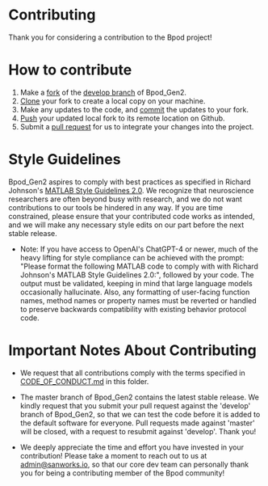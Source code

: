 # Contributing

Thank you for considering a contribution to the Bpod project!

# How to contribute
1. Make a [fork](https://docs.github.com/en/pull-requests/collaborating-with-pull-requests/working-with-forks/about-forks) of the [develop branch](https://github.com/sanworks/Bpod_Gen2/tree/develop) of Bpod_Gen2.
2. [Clone](https://docs.github.com/en/repositories/creating-and-managing-repositories/cloning-a-repository) your fork to create a local copy on your machine.
3. Make any updates to the code, and [commit](https://docs.github.com/en/pull-requests/committing-changes-to-your-project/creating-and-editing-commits/about-commits) the updates to your fork.
4. [Push](https://docs.github.com/en/get-started/using-git/pushing-commits-to-a-remote-repository) your updated local fork to its remote location on Github.
5. Submit a [pull request](https://docs.github.com/en/pull-requests/collaborating-with-pull-requests/proposing-changes-to-your-work-with-pull-requests/about-pull-requests) for us to integrate your changes into the project.

# Style Guidelines
Bpod_Gen2 aspires to comply with best practices as specified in Richard Johnson's [MATLAB Style Guidelines 2.0](https://www.mathworks.com/matlabcentral/fileexchange/46056-matlab-style-guidelines-2-0). We recognize that neuroscience researchers are often beyond busy with research, and we do not want contributions to our tools be hindered in any way. If you are time constrained, please ensure that your contributed code works as intended, and we will make any necessary style edits on our part before the next stable release.

- Note: If you have access to OpenAI's ChatGPT-4 or newer, much of the heavy lifting for style compliance can be achieved with the prompt: "Please format the following MATLAB code to comply with with Richard Johnson's MATLAB Style Guidelines 2.0:", followed by your code. The output must be validated, keeping in mind that large language models occasionally hallucinate. Also, any formatting of user-facing function names, method names or property names must be reverted or handled to preserve backwards compatibility with existing behavior protocol code.

# Important Notes About Contributing
- We request that all contributions comply with the terms specified in [CODE_OF_CONDUCT.md](/CODE_OF_CONDUCT.md) in this folder.

- The master branch of Bpod_Gen2 contains the latest stable release. We kindly request that you submit your pull request against the 'develop' branch of Bpod_Gen2, so that we can test the code before it is added to the default software for everyone. Pull requests made against 'master' will be closed, with a request to resubmit against 'develop'. Thank you!

- We deeply appreciate the time and effort you have invested in your contribution! Please take a moment to reach out to us at admin@sanworks.io, so that our core dev team can personally thank you for being a contributing member of the Bpod community!
